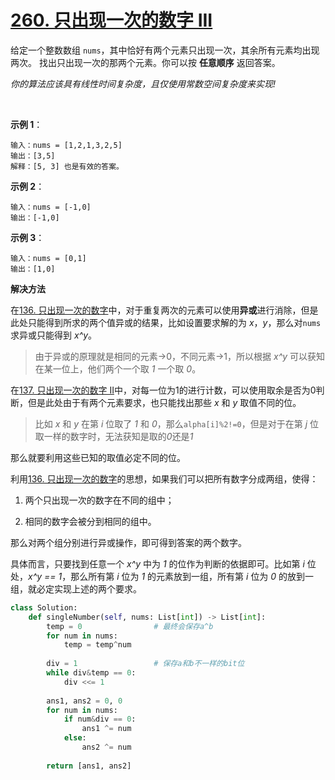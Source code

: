 # [260. 只出现一次的数字 III](https://leetcode-cn.com/problems/single-number-iii/)

给定一个整数数组 `nums`，其中恰好有两个元素只出现一次，其余所有元素均出现两次。 找出只出现一次的那两个元素。你可以按 **任意顺序** 返回答案。

*你的算法应该具有线性时间复杂度，且仅使用常数空间复杂度来实现!*

 

**示例 1**：
```
输入：nums = [1,2,1,3,2,5]
输出：[3,5]
解释：[5, 3] 也是有效的答案。
```

**示例 2**：
```
输入：nums = [-1,0]
输出：[-1,0]
```

**示例 3**：
```
输入：nums = [0,1]
输出：[1,0]
```

**解决方法**

在[136. 只出现一次的数字](./136.%20只出现一次的数字.md)中，对于重复两次的元素可以使用**异或**进行消除，但是此处只能得到所求的两个值异或的结果，比如设置要求解的为 *x*，*y*，那么对`nums`求异或只能得到 *x^y*。
> 由于异或的原理就是相同的元素&rarr;0，不同元素&rarr;1，所以根据 *x^y* 可以获知在某一位上，他们两个一个取 *1* 一个取 *0*。

在[137. 只出现一次的数字 II](137.%20只出现一次的数字%20II.md)中，对每一位为1的进行计数，可以使用取余是否为0判断，但是此处由于有两个元素要求，也只能找出那些 *x* 和 *y* 取值不同的位。
> 比如 *x* 和 *y* 在第 *i* 位取了 *1* 和 *0*，那么`alpha[i]%2!=0`，但是对于在第 *j* 位取一样的数字时，无法获知是取的*0*还是*1*

那么就要利用这些已知的取值必定不同的位。

利用[136. 只出现一次的数字](./136.%20只出现一次的数字.md)的思想，如果我们可以把所有数字分成两组，使得：

1. 两个只出现一次的数字在不同的组中；

2. 相同的数字会被分到相同的组中。

那么对两个组分别进行异或操作，即可得到答案的两个数字。

具体而言，只要找到任意一个 *x^y* 中为 *1* 的位作为判断的依据即可。比如第 *i* 位处，*x^y == 1*，那么所有第 *i* 位为 *1* 的元素放到一组，所有第 *i* 位为 *0* 的放到一组，就必定实现上述的两个要求。

```py
class Solution:
    def singleNumber(self, nums: List[int]) -> List[int]:
        temp = 0                # 最终会保存a^b
        for num in nums:
            temp = temp^num
        
        div = 1                 # 保存a和b不一样的bit位
        while div&temp == 0:
            div <<= 1
        
        ans1, ans2 = 0, 0
        for num in nums:
            if num&div == 0:
                ans1 ^= num
            else:
                ans2 ^= num
        
        return [ans1, ans2]
```

